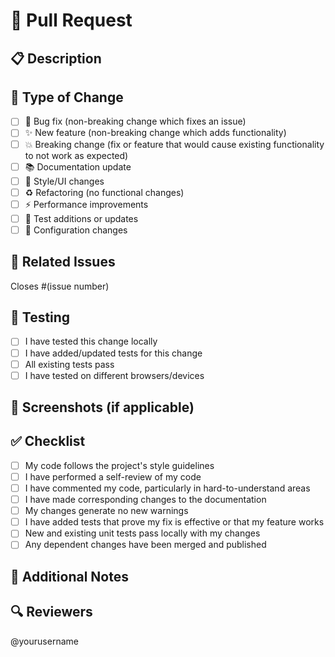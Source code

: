 # 🚀 Pull Request

## 📋 Description

<!-- Provide a brief description of the changes -->

## 🎯 Type of Change

- [ ] 🐛 Bug fix (non-breaking change which fixes an issue)
- [ ] ✨ New feature (non-breaking change which adds functionality)
- [ ] 💥 Breaking change (fix or feature that would cause existing functionality to not work as expected)
- [ ] 📚 Documentation update
- [ ] 🎨 Style/UI changes
- [ ] ♻️ Refactoring (no functional changes)
- [ ] ⚡ Performance improvements
- [ ] 🧪 Test additions or updates
- [ ] 🔧 Configuration changes

## 🔗 Related Issues

<!-- Link to any related issues -->

Closes #(issue number)

## 🧪 Testing

- [ ] I have tested this change locally
- [ ] I have added/updated tests for this change
- [ ] All existing tests pass
- [ ] I have tested on different browsers/devices

## 📸 Screenshots (if applicable)

<!-- Add screenshots for UI changes -->

## ✅ Checklist

- [ ] My code follows the project's style guidelines
- [ ] I have performed a self-review of my code
- [ ] I have commented my code, particularly in hard-to-understand areas
- [ ] I have made corresponding changes to the documentation
- [ ] My changes generate no new warnings
- [ ] I have added tests that prove my fix is effective or that my feature works
- [ ] New and existing unit tests pass locally with my changes
- [ ] Any dependent changes have been merged and published

## 📝 Additional Notes

<!-- Any additional information that reviewers should know -->

## 🔍 Reviewers

<!-- Tag relevant team members for review -->

@yourusername
